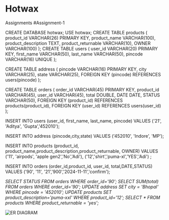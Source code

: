 # Hotwax
Assignments
#Assignment-1

CREATE DATABASE hotwax;
USE hotwax;
CREATE TABLE products (
    product_id VARCHAR(26) PRIMARY KEY,
    product_name VARCHAR(100),
    product_description TEXT,
    product_returnable VARCHAR(10),
    OWNER VARCHAR(100)
);
CREATE TABLE users (
    user_id VARCHAR(20) PRIMARY KEY,
    first_name VARCHAR(50),
    last_name VARCHAR(50),
    pincode VARCHAR(16) UNIQUE 
);

CREATE TABLE address (
    pincode VARCHAR(16) PRIMARY KEY,
    city VARCHAR(25),
    state VARCHAR(25),
    FOREIGN KEY (pincode) REFERENCES users(pincode)
);

CREATE TABLE orders (
    order_id VARCHAR(45) PRIMARY KEY,
    product_id VARCHAR(45),
    user_id VARCHAR(45),
    total DOUBLE,
    DATE DATE,
    STATUS VARCHAR(50),
    FOREIGN KEY (product_id) REFERENCES products(product_id),
    FOREIGN KEY (user_id) REFERENCES users(user_id)
);

INSERT INTO users (user_id, first_name, last_name, pincode)
VALUES ('21', 'Aditya', 'Gupta','452010');

INSERT INTO address (pincode,city,state)
VALUES ('452010', 'Indore', 'MP');

INSERT INTO products (product_id, product_name,product_description,product_returnable, OWNER)
VALUES 
('11', 'airpods', 'apple gen2','No','Adi'),
('12','shirt','puma-xl','YES','Adi') ;

INSERT INTO orders (order_id,product_id, user_id, total,DATE,STATUS)
VALUES ('90', '11', '21','900','2024-11-11','confirm');

_SELECT STATUS FROM orders WHERE order_id='90';
SELECT SUM(total) FROM orders WHERE order_id='90';
UPDATE address SET city = 'Bhopal' WHERE pincode = '452010';
UPDATE products SET product_description='puma-xxl' WHERE product_id='12';
SELECT * FROM products WHERE product_returnable = 'yes';_

![ER DIAGRAM](https://github.com/user-attachments/assets/3cc6aba8-2813-4f66-8c69-2c7a93637efb)

